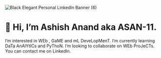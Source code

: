 ![Black Elegant Personal LinkedIn Banner (6)](https://github.com/ASAN-11/ASAN-11/assets/101577713/ff377f0e-e9e7-4770-a098-96cf06eb0d85)
# 👋 Hi, I’m Ashish Anand aka ASAN-11.
I’m interested in WEb , GaME and mL DeveLopMenT.
I’m currently learning DaTa AnAlYtICs and PyThoN.
I’m looking to collaborate on WEb ProJeCTs. 
You can contact me on LinkedIn.

